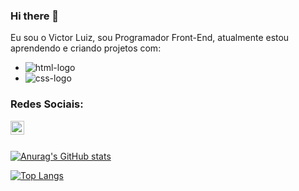 ### Hi there 👋

Eu sou o Victor Luiz, sou Programador Front-End, atualmente estou aprendendo e criando projetos com:
<br>

  - <img src="https://img.shields.io/badge/HTML5-E34F26?style=for-the-badge&logo=html5&logoColor=white" alt="html-logo" />
  - <img src="https://img.shields.io/badge/CSS3-1572B6?style=for-the-badge&logo=css3&logoColor=white" alt="css-logo" />

### Redes Sociais:

<p>
<a href="https://www.instagram.com/victor.luiz07">
<img align="left" alt="icone do instagram uma camera dentro de um quadrado" width="22px" src="https://cdn.jsdelivr.net/npm/simple-icons@v3/icons/instagram.svg" />
</a>
<br>
  <br>

  [![Anurag's GitHub stats](https://github-readme-stats.vercel.app/api?username=victoorluiz07)](https://github.com/anuraghazra/github-readme-stats)

  [![Top Langs](https://github-readme-stats.vercel.app/api/top-langs/?username=victoorluiz07)](https://github.com/anuraghazra/github-readme-stats)
